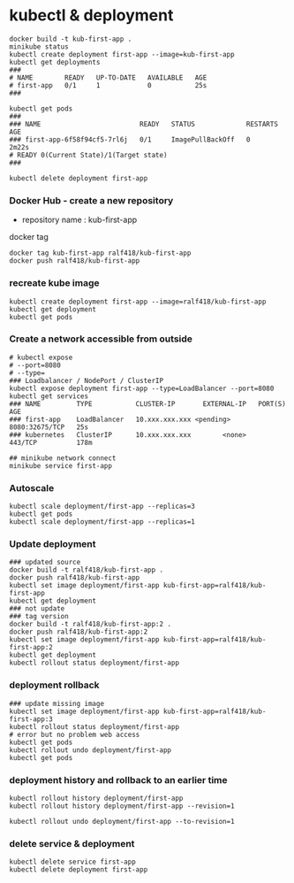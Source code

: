 # kubectl & deployment

```
docker build -t kub-first-app .
minikube status
kubectl create deployment first-app --image=kub-first-app
kubectl get deployments
###
# NAME        READY   UP-TO-DATE   AVAILABLE   AGE
# first-app   0/1     1            0           25s
###

kubectl get pods
###
### NAME                         READY   STATUS             RESTARTS   AGE
### first-app-6f58f94cf5-7rl6j   0/1     ImagePullBackOff   0          2m22s
# READY 0(Current State)/1(Target state)
###

kubectl delete deployment first-app
```

### Docker Hub - create a new repository
- repository name : kub-first-app

docker tag
```
docker tag kub-first-app ralf418/kub-first-app
docker push ralf418/kub-first-app
```

### recreate kube image
```
kubectl create deployment first-app --image=ralf418/kub-first-app
kubectl get deployment
kubectl get pods
```

### Create a network accessible from outside
```
# kubectl expose
# --port=8080
# --type=
### Loadbalancer / NodePort / ClusterIP
kubectl expose deployment first-app --type=LoadBalancer --port=8080
kubectl get services
### NAME         TYPE           CLUSTER-IP       EXTERNAL-IP   PORT(S)          AGE
### first-app    LoadBalancer   10.xxx.xxx.xxx <pending>     8080:32675/TCP   25s
### kubernetes   ClusterIP      10.xxx.xxx.xxx        <none>        443/TCP          178m

## minikube network connect
minikube service first-app
```

### Autoscale
```
kubectl scale deployment/first-app --replicas=3
kubectl get pods
kubectl scale deployment/first-app --replicas=1
```

### Update deployment
```
### updated source
docker build -t ralf418/kub-first-app .
docker push ralf418/kub-first-app
kubectl set image deployment/first-app kub-first-app=ralf418/kub-first-app
kubectl get deployment
### not update
### tag version
docker build -t ralf418/kub-first-app:2 .
docker push ralf418/kub-first-app:2
kubectl set image deployment/first-app kub-first-app=ralf418/kub-first-app:2
kubectl get deployment
kubectl rollout status deployment/first-app
```

### deployment rollback
```
### update missing image
kubectl set image deployment/first-app kub-first-app=ralf418/kub-first-app:3
kubectl rollout status deployment/first-app
# error but no problem web access
kubectl get pods
kubectl rollout undo deployment/first-app
kubectl get pods
```

### deployment history and rollback to an earlier time
```
kubectl rollout history deployment/first-app
kubectl rollout history deployment/first-app --revision=1

kubectl rollout undo deployment/first-app --to-revision=1
```

### delete service & deployment
```
kubectl delete service first-app
kubectl delete deployment first-app
```